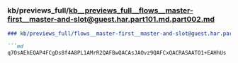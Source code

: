### kb/previews_full/kb__previews_full__flows__master-first__master-and-slot@guest.har.part101.md.part002.md

```md
### kb/previews_full/flows__master-first__master-and-slot@guest.har.part101.md (part 002)

```md
q7OsAEhEQAP4FCgDs8f4A8PL1AMrR2QAFBwQACAsJAOvz9QAFCxQACRASAATO1+EAHhUs
```

```

```
